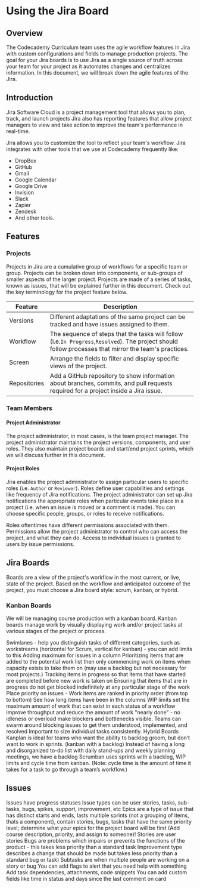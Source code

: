 # Using the Jira Board

## Overview
The Codecademy Curriculum team uses the agile workflow features in Jira with custom configurations and fields to manage production projects. The goal for your Jira boards is to use Jira as a single source of truth across your team for your project as it automates changes and centralizes information. In this document, we will break down the agile features of the Jira.
## Introduction
Jira Software Cloud is a project management tool that allows you to plan, track, and launch projects Jira also has reporting features that allow project managers to view and take action to improve the team's performance in real-time.

Jira allows you to customize the tool to reflect your team's workflow. Jira integrates with other tools that we use at Codecademy frequently like:
- DropBox
- GitHub
- Gmail
- Google Calendar
- Google Drive
- Invision
- Slack
- Zapier
- Zendesk
- And other tools.

## Features
### Projects
Projects in Jira are a cumulative group of workflows for a specific team or group. Projects can be broken down into components, or sub-groups of smaller aspects of the larger project. Projects are made of a series of tasks, known as issues, that will be explained further in this document. Check out the key terminology for the project feature below.

| Feature | Description |
|----|----|
| Versions  | Different adaptations of the same project can be tracked and have issues assigned to them. |
| Workflow  | The sequence of steps that the tasks will follow (i.e.`In Progress`,`Resolved`). The project should follow processes that mirror the team's practices.  |
|  Screen |  Arrange the fields to filter and display specific views of the project. |
| Repositories  | Add a GitHub repository to show information about branches, commits, and pull requests required for a project inside a Jira issue.  |

### Team Members
#### Project Administrator
The project administrator, in most cases, is the team project manager. The project administrator maintains the project versions, components, and user roles.  They also maintain project boards and start/end project sprints, which we will discuss further in this document.
#### Project Roles
Jira enables the project administrator to assign particular users to specific roles (i.e. `Author` or `Reviewer`). Roles define user capabilities and settings like frequency of Jira notifications. The project administrator can set up Jira notifications the appropriate roles when particular events take place in a project (i.e. when an issue is moved or a comment is made). You can choose specific people, groups, or roles to receive notifications.

Roles oftentimes have different permissions associated with them. Permissions allow the project administrator to control who can access the project, and what they can do. Access to individual issues is granted to users by issue permissions.

## Jira Boards
Boards are a view of the project's workflow in the most current, or live, state of the project. Based on the workflow and anticipated outcome of the project, you must choose a Jira board style: scrum, kanban, or hybrid.

### Kanban Boards
We will be managing course production with a kanban board. Kanban boards manage work by visually displaying work and/or project tasks at various stages of the project or process.

Swimlanes -  help you distinguish tasks of different categories, such as workstreams (horizontal for Scrum, vertical for kanban) - you can add limits to this
Adding maximum for issues in a column
Prioritizing items that are added to the potential work list then only commencing work on items when capacity exists to take them on (may use a backlog but not necessary for most projects.)
Tracking items in progress so that items that have started are completed before new work is taken on
Ensuring that items that are in progress do not get blocked indefinitely at any particular stage of the work
Place priority on issues - Work items are ranked in priority order (from top to bottom) 
See how long items have been in the columns
WIP limits set the maximum amount of work that can exist in each status of a workflow
improve throughput and reduce the amount of work "nearly done" - no idleness or overload
make blockers and bottlenecks visible. Teams can swarm around blocking issues to get them understood, implemented, and resolved
Important to size individual tasks consistently.
Hybrid Boards
Kanplan is ideal for teams who want the ability to backlog groom, but don’t want to work in sprints. (kanban with a backlog) Instead of having a long and disorganized to-do list with daily stand-ups and weekly planning meetings, we have a backlog
Scrumban uses sprints with a backlog, WIP limits and cycle time from kanban. (Note: cycle time is the amount of time it takes for a task to go through a team’s workflow.)

## Issues
Issues have progress statuses
Issue types can be user stories, tasks, sub-tasks, bugs, spikes, support, improvement, etc
Epics are a type of issue that has distinct starts and ends, lasts multiple sprints (not a grouping of items, thats a component), contain stories, bugs, tasks that have the same priority level; determine what your epics for the project board will be first (Add course description, priority, and assign to someone)!
Stories are user stories
Bugs are problems which impairs or prevents the functions of the product - this takes less priority than a standard task
Improvement type describes a change that should be made but takes less priority than a standard bug or task)
Subtasks are when multiple people are working on a story or bug
You can add flags to alert that you need help with something
Add task dependencies, attachments, code snippets
You can add custom fields like time in status and days since the last comment on card
